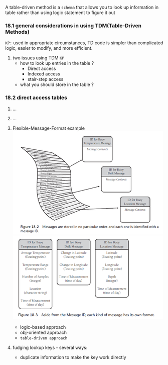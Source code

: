 A table-driven method is a `schema` that allows you to look up information in table rather than using logic statement to figure it out
### 18.1 general considerations in using TDM(Table-Driven Methods)
`KP:` used in appropriate circumstances, TD code is simpler than complicated logic, easier to modify, and more efficient.

1. two issues using TDM `KP`
    + how to look up entries in the table ? 
        + Direct access
        + Indexed access
        + stair-step access
    + what you should store in the table ?

### 18.2 direct access tables
1. ...
2. ...
3. Flexible-Message-Format example
![alt text](image-9.png)
![alt text](image-10.png)

    + logic-based approach
    + obj-oriented approach
    + `table-driven approach`
4. fudging lookup keys - several ways:
    + duplicate information to make the key work directly